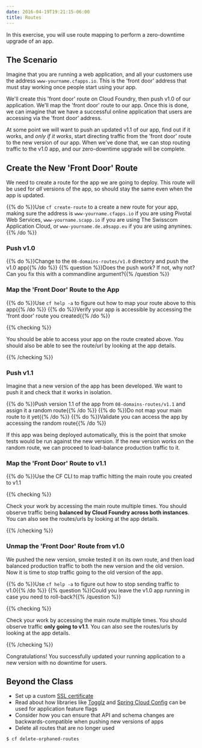 ```yaml
---
date: 2016-04-19T19:21:15-06:00
title: Routes
---
```


In this exercise, you will use route mapping to perform a zero-downtime upgrade of an app.

## The Scenario

Imagine that you are running a web application, and all your customers use the address `www-yourname.cfapps.io`. This is the 'front door' address that must stay working once people start using your app.

We'll create this 'front door' route on Cloud Foundry, then push v1.0 of our application. We'll map the 'front door' route to our app. Once this is done, we can imagine that we have a successful online application that users are accessing via the 'front door' address.

At some point we will want to push an updated v1.1 of our app, find out if it works, and _only if it works_, start directing traffic from the 'front door' route to the new version of our app. When we've done that, we can stop routing traffic to the v1.0 app, and our zero-downtime upgrade will be complete.

## Create the New 'Front Door' Route

We need to create a route for the app we are going to deploy. This route will be used for _all_ versions of the app, so should stay the same even when the app is updated.

{{% do %}}Use `cf create-route` to a create a new route for your app, making sure the address is `www-yourname.cfapps.io` if you are using Pivotal Web Services, `www-yourname.scapp.io` if you are using The Swisscom Application Cloud, or `www-yourname.de.a9sapp.eu` if you are using anynines.{{% /do %}}

### Push v1.0

{{% do %}}Change to the `08-domains-routes/v1.0` directory and push the v1.0 app{{% /do %}}
{{% question %}}Does the push work? If not, why not? Can you fix this with a commandline argument?{{% /question %}}

### Map the 'Front Door' Route to the App

{{% do %}}Use `cf help -a` to figure out how to map your route above to this app{{% /do %}}
{{% do %}}Verify your app is accessible by accessing the 'front door' route you created{{% /do %}}

{{% checking %}}

You should be able to access your app on the route created above. You should also be able to see the route/url by looking at the app details.

{{% /checking %}}

### Push v1.1

Imagine that a new version of the app has been developed. We want to push it and check that it works in isolation.

{{% do %}}Push version 1.1 of the app from `08-domains-routes/v1.1` and assign it a random route{{% /do %}}
{{% do %}}Do not map your main route to it yet{{% /do %}}
{{% do %}}Validate you can access the app by accessing the random route{{% /do %}}

If this app was being deployed automatically, this is the point that smoke tests would be run against the new version. If the new version works on the random route, we can proceed to load-balance production traffic to it.

### Map the 'Front Door' Route to v1.1

{{% do %}}Use the CF CLI to map traffic hitting the main route you created to v1.1

{{% checking %}}

Check your work by accessing the main route multiple times. You should observe traffic being **balanced by Cloud Foundry across both instances**. You can also see the routes/urls by looking at the app details.

{{% /checking %}}

### Unmap the 'Front Door' Route from v1.0

We pushed the new version, smoke tested it on its own route, and then load balanced production traffic to both the new version and the old version. Now it is time to stop traffic going to the old version of the app.

{{% do %}}Use `cf help -a` to figure out how to stop sending traffic to v1.0{{% /do %}}
{{% question %}}Could you leave the v1.0 app running in case you need to roll-back?{{% /question %}}

{{% checking %}}

Check your work by accessing the main route multiple times. You should observe traffic **only going to v1.1**. You can also see the routes/urls by looking at the app details.

{{% /checking %}}

Congratulations! You successfully updated your running application to a new version with no downtime for users.


## Beyond the Class

  * Set up a custom [SSL certificate](http://www.selfsignedcertificate.com/)
  * Read about how libraries like [Togglz](https://www.togglz.org/) and [Spring Cloud Config](https://cloud.spring.io/spring-cloud-config/) can be used for application feature flags
  * Consider how you can ensure that API and schema changes are backwards-compatible when pushing new versions of apps
  * Delete all routes that are no longer used

```bash
$ cf delete-orphaned-routes
```
